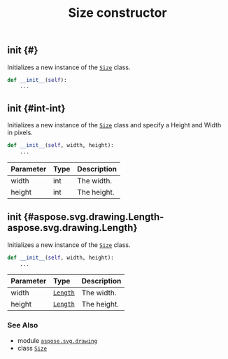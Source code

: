 ﻿---
title: Size constructor
second_title: Aspose.SVG for Python via .NET API References
description: 
type: docs
weight: 10
url: /python-net/aspose.svg.drawing/size/__init__/
is_root: false
---

## __init__ {#}

Initializes a new instance of the [`Size`](/svg/python-net/aspose.svg.drawing/size) class.



```python
def __init__(self):
    ...
```




## __init__ {#int-int}

Initializes a new instance of the [`Size`](/svg/python-net/aspose.svg.drawing/size) class and specify a Height and Width in pixels.



```python
def __init__(self, width, height):
    ...
```


| Parameter | Type | Description |
| :- | :- | :- |
| width | int | The width. |
| height | int | The height. |


## __init__ {#aspose.svg.drawing.Length-aspose.svg.drawing.Length}

Initializes a new instance of the [`Size`](/svg/python-net/aspose.svg.drawing/size) class.



```python
def __init__(self, width, height):
    ...
```


| Parameter | Type | Description |
| :- | :- | :- |
| width | [`Length`](/svg/python-net/aspose.svg.drawing/length) | The width. |
| height | [`Length`](/svg/python-net/aspose.svg.drawing/length) | The height. |



### See Also
* module [`aspose.svg.drawing`](../../)
* class [`Size`](/svg/python-net/aspose.svg.drawing/size)
